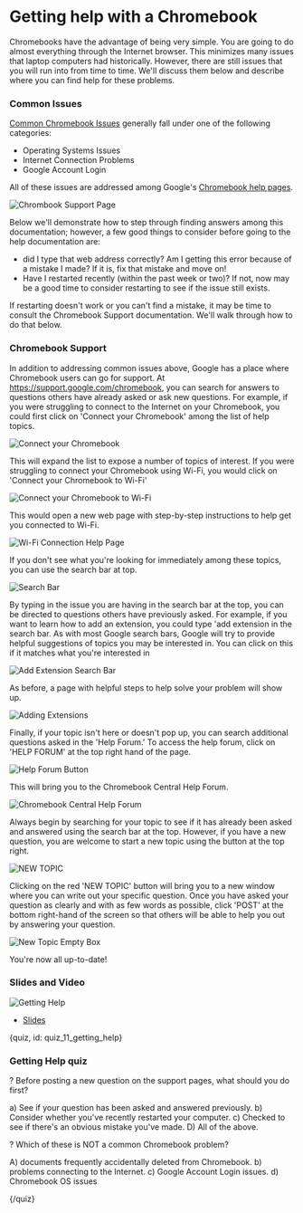 # Getting help with a Chromebook

Chromebooks have the advantage of being very simple. You are going to do almost everything through the Internet browser. This minimizes many issues that laptop computers had historically. However, there are still issues that you will run into from time to time. We'll discuss them below and describe where you can find help for these problems. 

### Common Issues

[Common Chromebook Issues](https://support.google.com/chromebook/answer/4514391?hl=en) generally fall under one of the following categories:

* Operating Systems Issues
* Internet Connection Problems
* Google Account Login 

All of these issues are addressed among Google's [Chromebook help pages](https://support.google.com/chromebook/answer/4514391?hl=en). 


![Chrombook Support Page](images/11_getting_help/04_chromebookintro_getting_help-2.png)


Below we'll demonstrate how to step through finding answers among this documentation; however, a few good things to consider before going to the help documentation are:

* did I type that web address correctly? Am I getting this error because of a mistake I made? If it is, fix that mistake and move on!
* Have I restarted recently (within the past week or two)? If not, now may be a good time to consider restarting to see if the issue still exists.

If restarting doesn't work or you can't find a mistake, it may be time to consult the Chromebook Support documentation. We'll walk through how to do that below.


### Chromebook Support

In addition to addressing common issues above, Google has a place where Chromebook users can go for support. At https://support.google.com/chromebook, you can search for answers to questions others have already asked or ask new questions. For example, if you were struggling to connect to the Internet on your Chromebook, you could first click on 'Connect your Chromebook' among the list of help topics.

![Connect your Chromebook](images/11_getting_help/04_chromebookintro_getting_help-4.png)

This will expand the list to expose a number of topics of interest. If you were struggling to connect your Chromebook using Wi-Fi, you would click on 'Connect your Chromebook to Wi-Fi'

![Connect your Chromebook to Wi-Fi](images/11_getting_help/04_chromebookintro_getting_help-5.png)

This would open a new web page with step-by-step instructions to help get you connected to Wi-Fi.

![Wi-Fi Connection Help Page](images/11_getting_help/04_chromebookintro_getting_help-6.png)

If you don't see what you're looking for immediately among these topics, you can use the search bar at top.

![Search Bar](images/11_getting_help/04_chromebookintro_getting_help-7.png)

By typing in the issue you are having in the search bar at the top, you can be directed to questions others have previously asked. For example, if you want to learn how to add an extension, you could type 'add extension in the search bar. As with most Google search bars, Google will try to provide helpful suggestions of topics you may be interested in. You can click on this if it matches what you're interested in

![Add Extension Search Bar](images/11_getting_help/04_chromebookintro_getting_help-8.png)

As before, a page with helpful steps to help solve your problem will show up. 

![Adding Extensions](images/11_getting_help/04_chromebookintro_getting_help-9.png)

Finally, if your topic isn't here or doesn't pop up, you can search additional questions asked in the 'Help Forum.' To access the help forum, click on 'HELP FORUM' at the top right hand of the page. 

![Help Forum Button](images/11_getting_help/04_chromebookintro_getting_help-10.png)

This will bring you to the Chromebook Central Help Forum.

![Chromebook Central Help Forum](images/11_getting_help/04_chromebookintro_getting_help-11.png)

Always begin by searching for your topic to see if it has already been asked and answered using the search bar at the top. However, if you have a new question, you are welcome to start a new topic using the button at the top right. 

![NEW TOPIC](images/11_getting_help/04_chromebookintro_getting_help-12.png)

Clicking on the red 'NEW TOPIC' button will bring you to a new window where you can write out your specific question. Once you have asked your question as clearly and with as few words as possible, click 'POST' at the bottom right-hand of the screen so that others will be able to help you out by answering your question.
 
![New Topic Empty Box](images/11_getting_help/04_chromebookintro_getting_help-13.png)

You're now all up-to-date!

### Slides and Video

![Getting Help]()

* [Slides](https://docs.google.com/presentation/d/1pAzLCi3qGonAlUi2uKTzSe5eIxgNPUjvOs8IQVNIRC8/edit?usp=sharing)


{quiz, id: quiz_11_getting_help}

### Getting Help quiz

? Before posting a new question on the support pages, what should you do first?

a) See if your question has been asked and answered previously.
b) Consider whether you've recently restarted your computer.
c) Checked to see if there's an obvious mistake you've made.
D) All of the above.

? Which of these is NOT a common Chromebook problem?

A) documents frequently accidentally deleted from Chromebook.
b) problems connecting to the Internet.
c) Google Account Login issues.
d) Chromebook OS issues


{/quiz}

